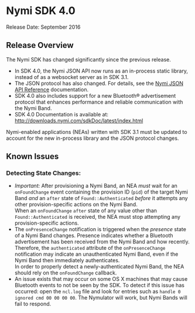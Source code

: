 # Nymi SDK 4.0 

Release Date: September 2016

## Release Overview

The Nymi SDK has changed significantly since the previous release. 

* In SDK 4.0, the Nymi JSON API now runs as an in-process static library, instead of as a websocket server as in SDK 3.1. 
* The JSON protocol has also changed. For details, see the [Nymi JSON API Reference](http://downloads.nymi.com/sdkDoc/latest/jsonreference/index.html) documentation.
* SDK 4.0 also includes support for a new Bluetooth® advertisement protocol that enhances performance and reliable communication with the Nymi Band.
* SDK 4.0 Documentation is available at: http://downloads.nymi.com/sdkDoc/latest/index.html

Nymi-enabled applications (NEAs) written with SDK 3.1 must be updated to account for the new in-process library and the JSON protocol changes.


## Known Issues 

### Detecting State Changes:

* *Important:* After provisioning a Nymi Band, an NEA *must* wait for an `onFoundChange` event containing the provision ID (`pid`) of the target Nymi Band *and* an `after` state of `Found::Authenticated` *before* it attempts any other provision-specific actions on the Nymi Band. <br>
When an `onFoundChange` `after` state of any value other than `Found::Authenticated` is received, the NEA must stop attempting any provision-specific actions.
* The `onPresenceChange` notification is triggered when the *presence* state of a Nymi Band changes. Presence indicates whether a Bluetooth advertisement has been received from the Nymi Band and how recently. Therefore, the `authenticated` attribute of the `onPresenceChange` notification may indicate an unauthenticated Nymi Band, even if the Nymi Band then immediately authenticates. <br>
In order to properly detect a newly-authenticated Nymi Band, the NEA should rely on the `onFoundChange` callback.
* An issue exists that may occur on some OS X machines that may cause Bluetooth events to not be seen by the SDK. To detect if this issue has occurred: open the `ncl.log` file and look for entries such as `handle 0 ignored cmd 00 00 00 00`. The Nymulator will work, but Nymi Bands will fail to respond.





